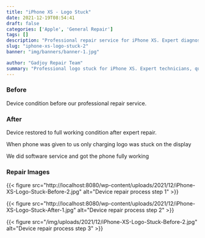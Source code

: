 ```yaml
---
title: "iPhone XS - Logo Stuck"
date: 2021-12-19T08:54:41
draft: false
categories: ['Apple', 'General Repair']
tags: []
description: "Professional repair service for iPhone XS. Expert diagnosis and quality repairs in Bangalore."
slug: "iphone-xs-logo-stuck-2"
banner: "img/banners/banner-1.jpg"

author: "Gadjoy Repair Team"
summary: "Professional logo stuck for iPhone XS. Expert technicians, quality parts, warranty included."
---
```


### Before

Device condition before our professional repair service.

### After

Device restored to full working condition after expert repair.

When phone was given to us only charging logo was stuck on the display

We did software service and got the phone fully working

### Repair Images

{{< figure src="http://localhost:8080/wp-content/uploads/2021/12/iPhone-XS-Logo-Stuck-Before-2.jpg" alt="Device repair process step 1" >}}

{{< figure src="http://localhost:8080/wp-content/uploads/2021/12/iPhone-XS-Logo-Stuck-After-1.jpg" alt="Device repair process step 2" >}}

{{< figure src="/img/uploads/2021/12/iPhone-XS-Logo-Stuck-Before-2.jpg" alt="Device repair process step 3" >}}

